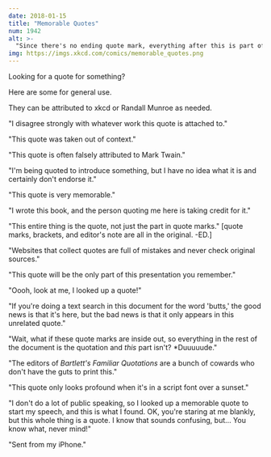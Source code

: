 ```yaml
---
date: 2018-01-15
title: "Memorable Quotes"
num: 1942
alt: >-
  "Since there's no ending quote mark, everything after this is part of my quote. &mdash;Randall Munroe
img: https://imgs.xkcd.com/comics/memorable_quotes.png
---
```

Looking for a quote for something?

Here are some for general use.

They can be attributed to xkcd or Randall Munroe as needed.

"I disagree strongly with whatever work this quote is attached to."

"This quote was taken out of context."

"This quote is often falsely attributed to Mark Twain."

"I'm being quoted to introduce something, but I have no idea what it is and certainly don't endorse it."

"This quote is very memorable."

"I wrote this book, and the person quoting me here is taking credit for it."

"This entire thing is the quote, not just the part in quote marks." [quote marks, brackets, and editor's note are all in the original. -ED.]

"Websites that collect quotes are full of mistakes and never check original sources."

"This quote will be the only part of this presentation you remember."

"Oooh, look at me, I looked up a quote!"

"If you're doing a text search in this document for the word 'butts,' the good news is that it's here, but the bad news is that it only appears in this unrelated quote."

"Wait, what if these quote marks are inside out, so everything in the rest of the document is the quotation and *this* part isn't? *Duuuuude."

"The editors of *Bartlett's Familiar Quotations* are a bunch of cowards who don't have the guts to print this."

"This quote only looks profound when it's in a script font over a sunset."

"I don't do a lot of public speaking, so I looked up a memorable quote to start my speech, and this is what I found. OK, you're staring at me blankly, but this whole thing is a quote. I know that sounds confusing, but... You know what, never mind!"

"Sent from my iPhone."